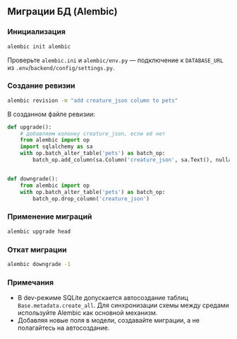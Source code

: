 ## Миграции БД (Alembic)

### Инициализация

```bash
alembic init alembic
```

Проверьте `alembic.ini` и `alembic/env.py` — подключение к `DATABASE_URL` из `.env`/`backend/config/settings.py`.

### Создание ревизии

```bash
alembic revision -m "add creature_json column to pets"
```

В созданном файле ревизии:

```python
def upgrade():
    # добавляем колонку creature_json, если её нет
    from alembic import op
    import sqlalchemy as sa
    with op.batch_alter_table('pets') as batch_op:
        batch_op.add_column(sa.Column('creature_json', sa.Text(), nullable=True))


def downgrade():
    from alembic import op
    with op.batch_alter_table('pets') as batch_op:
        batch_op.drop_column('creature_json')
```

### Применение миграций

```bash
alembic upgrade head
```

### Откат миграции

```bash
alembic downgrade -1
```

### Примечания

- В dev-режиме SQLite допускается автосоздание таблиц `Base.metadata.create_all`. Для синхронизации схемы между средами используйте Alembic как основной механизм.
- Добавляя новые поля в модели, создавайте миграции, а не полагайтесь на автосоздание.


